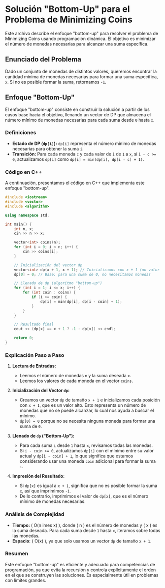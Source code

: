 
# Solución "Bottom-Up" para el Problema de Minimizing Coins

Este archivo describe el enfoque "bottom-up" para resolver el problema de Minimizing Coins usando programación dinámica. 
El objetivo es minimizar el número de monedas necesarias para alcanzar una suma específica.

## Enunciado del Problema

Dado un conjunto de monedas de distintos valores, queremos encontrar la cantidad mínima de monedas necesarias para formar 
una suma específica, `x`. Si no es posible formar la suma, retornamos `-1`.

## Enfoque "Bottom-Up"

El enfoque "bottom-up" consiste en construir la solución a partir de los casos base hacia el objetivo, llenando un 
vector de DP que almacena el número mínimo de monedas necesarias para cada suma desde `0` hasta `x`.

### Definiciones

- **Estado de DP (`dp[i]`):** `dp[i]` representa el número mínimo de monedas necesarias para obtener la suma `i`.
- **Transición:** Para cada moneda `c` y cada valor de `i` de `1` a `x`, si `i - c >= 0`, actualizamos `dp[i]` como 
  `dp[i] = min(dp[i], dp[i - c] + 1)`.

### Código en C++

A continuación, presentamos el código en C++ que implementa este enfoque "bottom-up".

```cpp
#include <iostream>
#include <vector>
#include <algorithm>

using namespace std;

int main() {
    int n, x;
    cin >> n >> x;

    vector<int> coins(n);
    for (int i = 0; i < n; i++) {
        cin >> coins[i];
    }

    // Inicialización del vector dp
    vector<int> dp(x + 1, x + 1); // Inicializamos con x + 1 (un valor alto)
    dp[0] = 0; // Base: para una suma de 0, no necesitamos monedas

    // Llenado de dp (algoritmo "bottom-up")
    for (int i = 1; i <= x; i++) {
        for (int coin : coins) {
            if (i >= coin) {
                dp[i] = min(dp[i], dp[i - coin] + 1);
            }
        }
    }

    // Resultado final
    cout << (dp[x] == x + 1 ? -1 : dp[x]) << endl;

    return 0;
}
```

### Explicación Paso a Paso

1. **Lectura de Entradas:** 
   - Leemos el número de monedas `n` y la suma deseada `x`.
   - Leemos los valores de cada moneda en el vector `coins`.

2. **Inicialización del Vector `dp`:**
   - Creamos un vector `dp` de tamaño `x + 1` e inicializamos cada posición con `x + 1`, que es un valor alto. 
     Esto representa un número de monedas que no se puede alcanzar, lo cual nos ayuda a buscar el mínimo.
   - `dp[0] = 0` porque no se necesita ninguna moneda para formar una suma de `0`.

3. **Llenado de `dp` ("Bottom-Up"):**
   - Para cada suma `i` desde `1` hasta `x`, revisamos todas las monedas.
   - Si `i - coin >= 0`, actualizamos `dp[i]` con el mínimo entre su valor actual y `dp[i - coin] + 1`, 
     lo que significa que estamos considerando usar una moneda `coin` adicional para formar la suma `i`.

4. **Impresión del Resultado:**
   - Si `dp[x]` es igual a `x + 1`, significa que no es posible formar la suma `x`, así que imprimimos `-1`.
   - De lo contrario, imprimimos el valor de `dp[x]`, que es el número mínimo de monedas necesarias.

### Análisis de Complejidad

- **Tiempo:** \( O(n 	imes x) \), donde \( n \) es el número de monedas y \( x \) es la suma deseada. Para cada suma desde `1` hasta `x`, 
  iteramos sobre todas las monedas.
- **Espacio:** \( O(x) \), ya que solo usamos un vector `dp` de tamaño `x + 1`.

### Resumen

Este enfoque "bottom-up" es eficiente y adecuado para competencias de programación, ya que evita la recursión y 
controla explícitamente el orden en el que se construyen las soluciones. Es especialmente útil en problemas con límites grandes.
